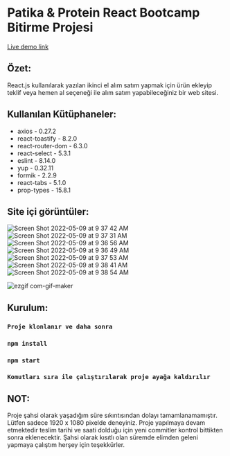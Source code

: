 # Patika & Protein React Bootcamp Bitirme Projesi

[Live demo link](https://secondhand-project-hiyd21upp-emreozturk7.vercel.app/)

## Özet:

React.js kullanılarak yazılan ikinci el alım satım yapmak için ürün ekleyip teklif veya hemen al seçeneği ile alım satım yapabileceğiniz bir web sitesi.

## Kullanılan Kütüphaneler:

- axios - 0.27.2
- react-toastify - 8.2.0
- react-router-dom - 6.3.0
- react-select - 5.3.1
- eslint - 8.14.0
- yup - 0.32.11
- formik - 2.2.9
- react-tabs - 5.1.0
- prop-types - 15.8.1

## Site içi görüntüler:
![Screen Shot 2022-05-09 at 9 37 42 AM](https://user-images.githubusercontent.com/45331482/167354435-de31d213-af6d-4ab2-b382-31cec1ac13f6.png)
![Screen Shot 2022-05-09 at 9 37 31 AM](https://user-images.githubusercontent.com/45331482/167354465-fbe53653-2d97-4e8c-b65b-03b7a18d0da7.png)
![Screen Shot 2022-05-09 at 9 36 56 AM](https://user-images.githubusercontent.com/45331482/167354475-6442c2bf-4008-4100-9cd2-efb154d1f3ac.png)
![Screen Shot 2022-05-09 at 9 36 49 AM](https://user-images.githubusercontent.com/45331482/167354480-b9a93e50-fc39-44a4-ba24-0dc8b883ce55.png)
![Screen Shot 2022-05-09 at 9 37 53 AM](https://user-images.githubusercontent.com/45331482/167354490-a1c727a9-6716-4afb-8535-53b354924d9e.png)
![Screen Shot 2022-05-09 at 9 38 41 AM](https://user-images.githubusercontent.com/45331482/167354498-593590bc-9de7-4daa-976b-2dc60f0a865f.png)
![Screen Shot 2022-05-09 at 9 38 54 AM](https://user-images.githubusercontent.com/45331482/167354506-2f542586-631e-4def-b759-97dba51c8131.png)

![ezgif com-gif-maker](https://user-images.githubusercontent.com/45331482/167354923-8bae10bf-b362-45eb-808a-554c376332d7.gif)

## Kurulum:
### `Proje klonlanır ve daha sonra`
### `npm install`
### `npm start`
### `Komutları sıra ile çalıştırılarak proje ayağa kaldırılır`

## NOT:
Proje şahsi olarak yaşadığım süre sıkıntısından dolayı tamamlanamamıştır. Lütfen sadece 1920 x 1080 pixelde deneyiniz.
Proje yapılmaya devam etmektedir teslim tarihi ve saati dolduğu için yeni commitler kontrol bittikten sonra eklenecektir.
Şahsi olarak kısıtlı olan süremde elimden geleni yapmaya çalıştım herşey için teşekkürler.
